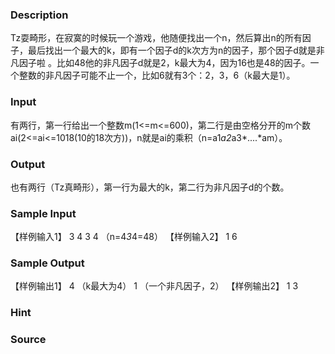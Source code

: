
### Description
Tz耍畸形，在寂寞的时候玩一个游戏，他随便找出一个n，然后算出n的所有因子，最后找出一个最大的k，即有一个因子d的k次方为n的因子，那个因子d就是非凡因子啦 。比如48他的非凡因子d就是2，k最大为4，因为16也是48的因子。一个整数的非凡因子可能不止一个，比如6就有3个：2，3，6（k最大是1）。
### Input
有两行，第一行给出一个整数m(1<=m<=600)，第二行是由空格分开的m个数ai(2<=ai<=1018(10的18次方))，n就是ai的乘积（n=a1*a2*a3*....*am）。
### Output
也有两行（Tz真畸形），第一行为最大的k，第二行为非凡因子d的个数。
### Sample Input
【样例输入1】
3
4 3 4           （n=4*3*4=48）
【样例输入2】
1
6
### Sample Output
【样例输出1】
4                 （k最大为4） 
1                 （一个非凡因子，2）
【样例输出2】
1
3
### Hint

### Source
